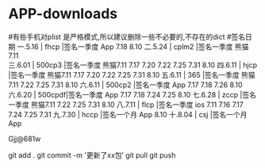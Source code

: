 ﻿# APP-downloads
#有些手机对plist 是严格模式,所以建议删除一些不必要的,不存在的dict
#签名日期
一.5.16  | fhcp   |签名一季度   App   7.18 8.10
二.5.24  | cplm2  |签名一季度   熊猫7.11	
三.6.01  | 500cp3 |签名一季度   熊猫7.11  7.17  7.20 7.22 7.25 7.31 8.10
四.6.11  | hjcp   |签名一季度   熊猫7.11  7.17 7.20 7.22 7.25 7.31 8.10
五.6.11  | 365    |签名一季度   熊猫7.11 7.22 7.25 7.31 8.10
六.6.11  | 500cp2 |签名一季度   App  7.17  7.18  7.26 8.10
六.6.20  | 500cpdf|签名一季度   App  7.17  7.18 7.24 7.25 8.10
七.6.28  | zccp   |签名一季度   熊猫7.11 7.22 7.25 7.31 8.10
八.7.11  | flcp   |签名一季度   ios 7.11   7.16  7.17 7.24 7.25 7.31
九.7.30  | hccp   |签名一个月   App 8.10
十.8.04  | csj    |签名一个月   App



Gjj@681w


git add . 
git commit -m '更新了xx包’
git pull
git push



